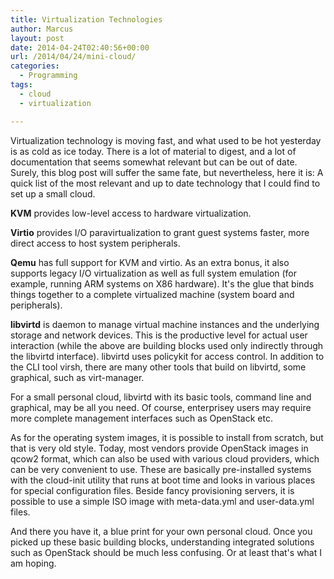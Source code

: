```yaml
---
title: Virtualization Technologies
author: Marcus
layout: post
date: 2014-04-24T02:40:56+00:00
url: /2014/04/24/mini-cloud/
categories:
  - Programming
tags:
  - cloud
  - virtualization

---
```

Virtualization technology is moving fast, and what used to be hot yesterday is as cold as ice today. There is a lot of material to digest, and a lot of documentation that seems somewhat relevant but can be out of date. Surely, this blog post will suffer the same fate, but nevertheless, here it is: A quick list of the most relevant and up to date technology that I could find to set up a small cloud.

**KVM** provides low-level access to hardware virtualization.

**Virtio** provides I/O paravirtualization to grant guest systems faster, more direct access to host system peripherals.

**Qemu** has full support for KVM and virtio. As an extra bonus, it also supports legacy I/O virtualization as well as full system emulation (for example, running ARM systems on X86 hardware). It's the glue that binds things together to a complete virtualized machine (system board and peripherals).

**libvirtd** is daemon to manage virtual machine instances and the underlying storage and network devices. This is the productive level for actual user interaction (while the above are building blocks used only indirectly through the libvirtd interface). libvirtd uses policykit for access control. In addition to the CLI tool virsh, there are many other tools that build on libvirtd, some graphical, such as virt-manager.

For a small personal cloud, libvirtd with its basic tools, command line and graphical, may be all you need. Of course, enterprisey users may require more complete management interfaces such as OpenStack etc.

As for the operating system images, it is possible to install from scratch, but that is very old style. Today, most vendors provide OpenStack images in qcow2 format, which can also be used with various cloud providers, which can be very convenient to use. These are basically pre-installed systems with the cloud-init utility that runs at boot time and looks in various places for special configuration files. Beside fancy provisioning servers, it is possible to use a simple ISO image with meta-data.yml and user-data.yml files.

And there you have it, a blue print for your own personal cloud. Once you picked up these basic building blocks, understanding integrated solutions such as OpenStack should be much less confusing. Or at least that's what I am hoping.